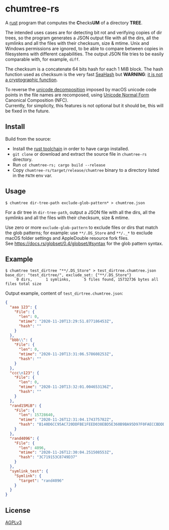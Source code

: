 chumtree-rs
===========

A [rust](https://www.rust-lang.org/) program that computes the **C**hecks**UM** 
of a directory **TREE**.

The intended uses cases are for detecting bit rot and verifying copies of dir
trees, so the program generates a JSON output file with all the dirs, all the
symlinks and all the files with their checksum, size & mtime. Unix and Windows
permissions are ignored, to be able to compare between copies in filesystems
with different capabilities. The output JSON file tries to be easily comparable
with, for example, `diff`.

The checksum is a concatenate 64 bits hash for each 1 MiB block. The hash
function used as checksum is the very fast [SeaHash]() but **WARNING**:
[it is not a cryptographic function](https://docs.rs/seahash/4.0.1/seahash/#a-word-of-warning).

To reverse the [unicode decomposition](https://en.wikipedia.org/wiki/Unicode_equivalence#Normal_forms) imposed by macOS unicode code points in the file names are recomposed, using
[Unicode Normal Form](https://en.wikipedia.org/wiki/Unicode_equivalence#Normal_forms)
Canonical Composition (NFC).  
Currently, for simplicity, this  features is not optional but it should be,
this will be fixed in the future.

Install
-------
Build from the source:
- Install the [rust toolchain](https://www.rust-lang.org/tools/install) in order
  to have cargo installed.
- `git clone` or download and extract the source file in `chumtree-rs`
   directory.
- Run `cd chumtree-rs; cargo build --release`
- Copy `chumtree-rs/target/release/chumtree` binary to a directory listed in the
  `PATH` env var. 

Usage
-----
```
$ chumtree dir-tree-path exclude-glob-pattern* > chumtree.json
```

For a dir tree in `dir-tree-path`, output a JSON file with all the dirs,
all the symlinks and all the files with their checksum, size & mtime.

Use zero or more `exclude-glob-pattern` to exclude files or dirs that match
the glob patterns; for example: use `**/.DS_Store` and `**/._*` to exclude macOS
folder settings and AppleDouble resource fork files.  
See https://docs.rs/globset/0.4/globset/#syntax for the glob pattern syntax.

Example
-------
```
$ chumtree test_dirtree "**/.DS_Store" > test_dirtree.chumtree.json
base_dir: "test_dirtree/", exclude_set: {"**/.DS_Store"}
     0 dirs,      1 symlinks,      5 files found, 15732736 bytes all files total size     
```

Output example, content of `test_dirtree.chumtree.json`:
```json
{
  "aaa 123": {
    "File": {
      "len": 0,
      "mtime": "2020-11-20T13:29:51.877186453Z",
      "hash": ""
    }
  },
  "bbb\\": {
    "File": {
      "len": 0,
      "mtime": "2020-11-20T13:31:06.578608253Z",
      "hash": ""
    }
  },
  "ccc\n123": {
    "File": {
      "len": 0,
      "mtime": "2020-11-20T13:32:01.004653136Z",
      "hash": ""
    }
  },
  "rand15MiB": {
    "File": {
      "len": 15728640,
      "mtime": "2020-11-26T12:31:04.174375782Z",
      "hash": "B140D6CC95AC720DDFBE1FEED038EBD5E360B9BA95D97F0FAECCBDDDFB9EFD3AD5F3C2E55A7CB57BD69351A9C80C0D8F0DFCDA27D418E6CF110F7698F23AF37D7FD5F89163C2A7520A0D515A2673DE3DCEE5A34611FC92C09CAB692DAE45B0588CD5E28CA3356BB7C29111A3C3DC6A9D875AC0A2"
    }
  },
  "rand4096": {
    "File": {
      "len": 4096,
      "mtime": "2020-11-26T12:30:04.251508553Z",
      "hash": "3C719153C8749D37"
    }
  },
  "symlink_test": {
    "Symlink": {
      "target": "rand4096"
    }
  }
}
```

License
-------
[AGPLv3](http://www.gnu.org/licenses/agpl-3.0.html)

